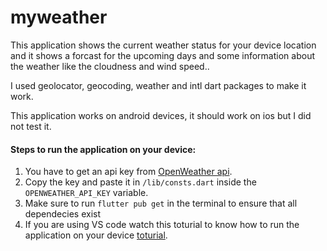 # myweather

This application shows the current weather status for your device location and it shows a forcast for the upcoming days and some information about the weather like the cloudness and wind speed..

I used geolocator, geocoding, weather and intl dart packages to make it work.


This application works on android devices, it should work on ios but I did not test it.

#### Steps to run the application on your device:
1. You have to get an api key from [OpenWeather api](https://home.openweathermap.org/users/sign_up).
2. Copy the key and paste it in `/lib/consts.dart` inside the `OPENWEATHER_API_KEY` variable.
3. Make sure to run `flutter pub get` in the terminal to ensure that all dependecies exist
4. If you are using VS code watch this toturial to know how to run the application on your device [toturial](https://appmaking.com/run-flutter-apps-on-android-device/).

